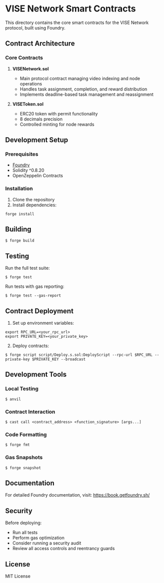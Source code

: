 # VISE Network Smart Contracts

This directory contains the core smart contracts for the VISE Network protocol, built using Foundry.

## Contract Architecture

### Core Contracts

1. **VISENetwork.sol**
   - Main protocol contract managing video indexing and node operations
   - Handles task assignment, completion, and reward distribution
   - Implements deadline-based task management and reassignment

2. **VISEToken.sol**
   - ERC20 token with permit functionality
   - 8 decimals precision
   - Controlled minting for node rewards

## Development Setup

### Prerequisites

- [Foundry](https://book.getfoundry.sh/getting-started/installation.html)
- Solidity ^0.8.20
- OpenZeppelin Contracts

### Installation

1. Clone the repository
2. Install dependencies:
```shell
forge install
```

## Building

```shell
$ forge build
```

## Testing

Run the full test suite:
```shell
$ forge test
```

Run tests with gas reporting:
```shell
$ forge test --gas-report
```

## Contract Deployment

1. Set up environment variables:
```shell
export RPC_URL=<your_rpc_url>
export PRIVATE_KEY=<your_private_key>
```

2. Deploy contracts:
```shell
$ forge script script/Deploy.s.sol:DeployScript --rpc-url $RPC_URL --private-key $PRIVATE_KEY --broadcast
```

## Development Tools

### Local Testing
```shell
$ anvil
```

### Contract Interaction
```shell
$ cast call <contract_address> <function_signature> [args...]
```

### Code Formatting
```shell
$ forge fmt
```

### Gas Snapshots
```shell
$ forge snapshot
```

## Documentation

For detailed Foundry documentation, visit: https://book.getfoundry.sh/

## Security

Before deploying:
- Run all tests
- Perform gas optimization
- Consider running a security audit
- Review all access controls and reentrancy guards

## License

MIT License
